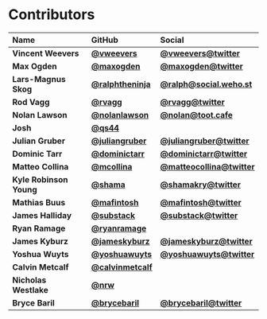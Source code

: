 # Contributors

| Name                    | GitHub                                                 | Social                                                          |
| :---------------------- | :----------------------------------------------------- | :-------------------------------------------------------------- |
| **Vincent Weevers**     | [**@vweevers**](https://github.com/vweevers)           | [**@vweevers@twitter**](https://twitter.com/vweevers)           |
| **Max Ogden**           | [**@maxogden**](https://github.com/maxogden)           | [**@maxogden@twitter**](https://twitter.com/maxogden)           |
| **Lars-Magnus Skog**    | [**@ralphtheninja**](https://github.com/ralphtheninja) | [**@ralph@social.weho.st**](https://social.weho.st/@ralph)      |
| **Rod Vagg**            | [**@rvagg**](https://github.com/rvagg)                 | [**@rvagg@twitter**](https://twitter.com/rvagg)                 |
| **Nolan Lawson**        | [**@nolanlawson**](https://github.com/nolanlawson)     | [**@nolan@toot.cafe**](https://toot.cafe/@nolan)                |
| **Josh**                | [**@qs44**](https://github.com/qs44)                   |                                                                 |
| **Julian Gruber**       | [**@juliangruber**](https://github.com/juliangruber)   | [**@juliangruber@twitter**](https://twitter.com/juliangruber)   |
| **Dominic Tarr**        | [**@dominictarr**](https://github.com/dominictarr)     | [**@dominictarr@twitter**](https://twitter.com/dominictarr)     |
| **Matteo Collina**      | [**@mcollina**](https://github.com/mcollina)           | [**@matteocollina@twitter**](https://twitter.com/matteocollina) |
| **Kyle Robinson Young** | [**@shama**](https://github.com/shama)                 | [**@shamakry@twitter**](https://twitter.com/shamakry)           |
| **Mathias Buus**        | [**@mafintosh**](https://github.com/mafintosh)         | [**@mafintosh@twitter**](https://twitter.com/mafintosh)         |
| **James Halliday**      | [**@substack**](https://github.com/substack)           | [**@substack@twitter**](https://twitter.com/substack)           |
| **Ryan Ramage**         | [**@ryanramage**](https://github.com/ryanramage)       |                                                                 |
| **James Kyburz**        | [**@jameskyburz**](https://github.com/jameskyburz)     | [**@jameskyburz@twitter**](https://twitter.com/jameskyburz)     |
| **Yoshua Wuyts**        | [**@yoshuawuyts**](https://github.com/yoshuawuyts)     | [**@yoshuawuyts@twitter**](https://twitter.com/yoshuawuyts)     |
| **Calvin Metcalf**      | [**@calvinmetcalf**](https://github.com/calvinmetcalf) |                                                                 |
| **Nicholas Westlake**   | [**@nrw**](https://github.com/nrw)                     |                                                                 |
| **Bryce Baril**         | [**@brycebaril**](https://github.com/brycebaril)       | [**@brycebaril@twitter**](https://twitter.com/brycebaril)       |
